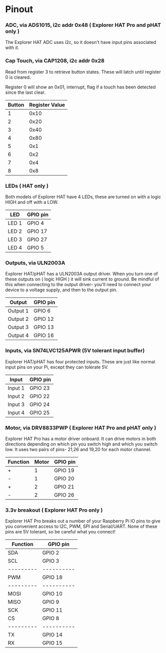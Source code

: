 <!--
---
title: Explorer HAT/pHAT Technical Reference
handle: explorer-hat-technical-reference
type: technical
summary: A comprehensive technical reference for Explorer HAT/pHAT
author: Phil Howard
products: [explorer-hat, explorer-hat-pro, explorer-phat]
tags: [Explorer HAT, Raspberry Pi, Hardware]
images: [images/tba.png]
difficulty: Intermediate
-->
# Pinout

### ADC, via ADS1015, i2c addr 0x48 ( Explorer HAT Pro and pHAT only )

The Explorer HAT ADC uses i2c, so it doesn't have input pins associated with it.

### Cap Touch, via CAP1208, i2c addr 0x28

Read from register 3 to retrieve button states. These will latch until register 0 is cleared.

Register 0 will show an 0x01, interrupt, flag if a touch has been detected since the last clear.

Button | Register Value
-------|-----------------
1      | 0x10
2      | 0x20
3      | 0x40
4      | 0x80
5      | 0x1
6      | 0x2
7      | 0x4
8      | 0x8

### LEDs ( HAT only )

Both models of Explorer HAT have 4 LEDs, these are turned on with a logic HIGH and off with a LOW.

LED   | GPIO pin
------|--------
LED 1 | GPIO 4
LED 2 | GPIO 17
LED 3 | GPIO 27
LED 4 | GPIO 5

### Outputs, via ULN2003A

Explorer HAT/pHAT has a ULN2003A output driver. When you turn one of these outputs on ( logic HIGH ) it will sink current to ground. Be mindful of this when connecting to the output driver- you'll need to connect your device to a voltage supply, and then to the output pin.

Output   | GPIO pin
---------|----------
Output 1 | GPIO 6
Output 2 | GPIO 12
Output 3 | GPIO 13
Output 4 | GPIO 16

### Inputs, via SN74LVC125APWR (5V tolerant input buffer)

Explorer HAT/pHAT has four protected inputs. These are just like normal input pins on your Pi, except they can tolerate 5V.

Input    | GPIO pin
---------|-----------
Input 1  | GPIO 23
Input 2  | GPIO 22
Input 3  | GPIO 24
Input 4  | GPIO 25

### Motor, via DRV8833PWP ( Explorer HAT Pro and pHAT only )

Explorer HAT Pro has a motor driver onboard. It can drive motors in both directions depending on which pin you switch high and which you switch low. It uses two pairs of pins- 21,26 and 19,20 for each motor channel.

Function | Motor | GPIO pin
---------|-------|-----------
    +    |   1   | GPIO 19
    -    |   1   | GPIO 20
    +    |   2   | GPIO 21
    -    |   2   | GPIO 26

### 3.3v breakout ( Explorer HAT Pro only )

Explorer HAT Pro breaks out a number of your Raspberry Pi IO pins to give you convenient access to I2C, PWM, SPI and Serial/UART. None of these pins are 5V tolerant, so be careful what you connect!

Function | GPIO pin
---------|----------
SDA      | GPIO 2
SCL      | GPIO 3
---------|----------
PWM      | GPIO 18
---------|----------
MOSI     | GPIO 10
MISO     | GPIO 9
SCK      | GPIO 11
CS       | GPIO 8
---------|----------
TX       | GPIO 14
RX       | GPIO 15
